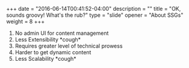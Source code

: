   +++
date = "2016-06-14T00:41:52-04:00"
description = ""
title = "OK, sounds groovy! What's the rub?"
type = "slide"
opener = "About SSGs"
weight = 8
+++

<ol class="big">
  <li>No admin UI for content management</li>
  <li>Less Extensibility <span class="small">*cough*</span></li>
  <li>Requires greater level of technical prowess</li>
  <li>Harder to get dynamic content</li>
  <li>Less Scalability <span class="small">*cough*</span></li>
</ol>






